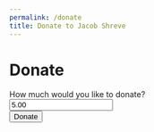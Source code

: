 ```yaml
---
permalink: /donate
title: Donate to Jacob Shreve
---
```


# Donate

<script src="https://checkout.stripe.com/checkout.js"></script>

<div class="centered">
  <label for="amount">How much would you like to donate?</label>
  <div class="input-group">
    <div class="currency-input">
      <input id="amount" type="number" name="amount" value="5.00"/>
    </div>
    <button id="customButton">Donate</button>
  </div>

  <p id="success-message" style="display: none">Your payment has completed. Thank you very much.</p>
</div>

<script>
 var buildPayload = function(object, prefix) {
   if (!prefix) { prefix = '' }

   var pairs = [];
   for (var key in object) {
     if (!object.hasOwnProperty(key)) { continue }

     var value = object[key];
     if (typeof value === 'object') {
       pairs.push(buildPayload(value, key))
       continue
     }

     var nkey = key;
     if (prefix != '') { nkey = '[' + nkey + ']' }
     nkey = prefix + nkey;
     pairs.push(encodeURIComponent(nkey) + '=' + encodeURIComponent(value));
   }

   return pairs.join('&')
 }

 var submitPayment = function(token) {
   // You can access the token ID with `token.id`.
   // Get the token ID to your server-side code for use.
   var xhr = new XMLHttpRequest();

   token.amount = parseInt(document.getElementById('amount').value) * 100 || 2500;

   xhr.open('POST', 'https://shreve-checkout.herokuapp.com/charge', true);
   xhr.setRequestHeader('Content-Type', 'application/x-www-form-urlencoded');
   xhr.onreadystatechange = function() {
     if (xhr.readyState === XMLHttpRequest.DONE) {
       if (xhr.status === 200) {
         document.getElementById('success-message').style.display = 'inherit';
       }
     }
   }
   xhr.send(buildPayload(token));
 }

 var handler = StripeCheckout.configure({
   key: 'pk_live_5rKbBtR5Yi0Q1OGq3eE01Xym',
   image: 'https://s3.amazonaws.com/stripe-uploads/acct_14sFRaCsYbApDjydmerchant-icon-1434318889311-jacob-evan-shreve-bw.jpg',
   locale: 'auto',
   token: submitPayment,
   bitcoin: true
 });

 document.getElementById('customButton').addEventListener('click', function(e) {
   e.preventDefault();

   var amount = parseInt(document.getElementById('amount').value) * 100 || 2500;

   // Open Checkout with further options:
   handler.open({
     name: 'Jacob Shreve',
     description: 'Donation',
     zipCode: false,
     amount: amount
   });
 });

 // Close Checkout on page navigation:
 window.addEventListener('popstate', function() {
   handler.close();
 });
</script>
